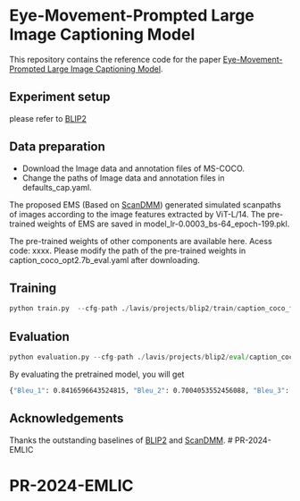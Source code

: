 # Eye-Movement-Prompted Large Image Captioning Model
This repository contains the reference code for the paper [Eye-Movement-Prompted Large Image Captioning Model](https://www.sciencedirect.com/science/article/pii/S0031320324008483).

## Experiment setup
please refer to [BLIP2](https://github.com/salesforce/LAVIS/tree/main/projects/blip2)

## Data preparation
* Download the Image data and annotation files of MS-COCO.
* Change the paths of Image data and annotation files in defaults_cap.yaml.

The proposed EMS (Based on [ScanDMM](https://github.com/xiangjieSui/ScanDMM)) generated simulated scanpaths of images according to the image features extracted by ViT-L/14. The pre-trained weights of EMS are saved in model_lr-0.0003_bs-64_epoch-199.pkl.

The pre-trained weights of other components are available here. Acess code: xxxx. Please modify the path of the pre-trained weights in caption_coco_opt2.7b_eval.yaml after downloading.

## Training
```python
python train.py  --cfg-path ./lavis/projects/blip2/train/caption_coco_ft.yaml
```
## Evaluation
```python
python evaluation.py --cfg-path ./lavis/projects/blip2/eval/caption_coco_opt2.7b_eval.yaml
```
By evaluating the pretrained model, you will get
```bash
{"Bleu_1": 0.8416596643524815, "Bleu_2": 0.7004053552456088, "Bleu_3": 0.5631765056538399, "Bleu_4": 0.44376940296846634, "METEOR": 0.31258980379624124, "ROUGE_L": 0.6190987658426934, "CIDEr": 1.4508326134641394, "SPICE": 0.24624060411514903}
```

## Acknowledgements
Thanks the outstanding baselines of [BLIP2](https://github.com/salesforce/LAVIS/tree/main/projects/blip2) and [ScanDMM](https://github.com/xiangjieSui/ScanDMM). # PR-2024-EMLIC
# PR-2024-EMLIC
